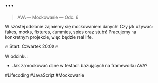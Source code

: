 # ...

> AVA — Mockowanie — Odc. 6

W szóstej odsłonie zajmiemy się mockowaniem danych! Czy jak używać: fakes, mocks, fixtures, dummies, spies oraz stubs! Pracujemy na konkretnym projekcie, więc będzie real life.

🔥 Start: Czwartek 20:00 🔥

W odcinku:

- Jak zamockować dane w testach bazujących na frameworku AVA?

#Lifecoding #JavaScript #Mockowanie
